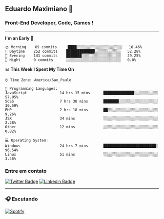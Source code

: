 ## Eduardo Maximiano 👋

### Front-End Developer, Code, Games !

---

<!--START_SECTION:waka-->
**I'm an Early 🐤** 

```text
🌞 Morning    89 commits     ████░░░░░░░░░░░░░░░░░░░░░   18.46% 
🌆 Daytime    252 commits    █████████████░░░░░░░░░░░░   52.28% 
🌃 Evening    141 commits    ███████░░░░░░░░░░░░░░░░░░   29.25% 
🌙 Night      0 commits      ░░░░░░░░░░░░░░░░░░░░░░░░░   0.0%

```


📊 **This Week I Spent My Time On** 

```text
⌚︎ Time Zone: America/Sao_Paulo

💬 Programming Languages: 
JavaScript               14 hrs 15 mins      ██████████████░░░░░░░░░░░   57.05% 
SCSS                     7 hrs 38 mins       ███████░░░░░░░░░░░░░░░░░░   30.59% 
PHP                      2 hrs 18 mins       ██░░░░░░░░░░░░░░░░░░░░░░░   9.26% 
JSX                      34 mins             ░░░░░░░░░░░░░░░░░░░░░░░░░   2.28% 
Other                    12 mins             ░░░░░░░░░░░░░░░░░░░░░░░░░   0.82%

💻 Operating System: 
Windows                  24 hrs 7 mins       ████████████████████████░   96.54% 
Linux                    51 mins             ░░░░░░░░░░░░░░░░░░░░░░░░░   3.46%

```


<!--END_SECTION:waka-->

### Entre em contato

[![Twitter Badge](https://img.shields.io/badge/-@edmaxi-1ca0f1?style=flat-square&labelColor=1ca0f1&logo=twitter&logoColor=white&link=https://twitter.com/edmaxi)](https://twitter.com/edmaxi)
[![Linkedin Badge](https://img.shields.io/badge/-Eduardo_Maximiano-0077B5?style=flat-square&logo=Linkedin&logoColor=white&link=https://www.linkedin.com/in/maximiano-eduardo)](https://www.linkedin.com/in/maximiano-eduardo)

---

### 🎧 Escutando
[![Spotify](https://novatorem-sandy.vercel.app/api/spotify)](https://open.spotify.com/user/comgigo)
